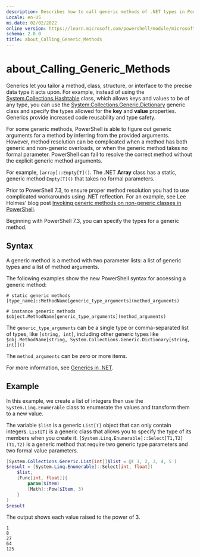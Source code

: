 ```yaml
---
description: Describes how to call generic methods of .NET types in PowerShell
Locale: en-US
ms.date: 02/02/2022
online version: https://learn.microsoft.com/powershell/module/microsoft.powershell.core/about/about_calling_generic_methods?view=powershell-7.6&WT.mc_id=ps-gethelp
schema: 2.0.0
title: about_Calling_Generic_Methods
---
```

# about_Calling_Generic_Methods

Generics let you tailor a method, class, structure, or interface to the precise
data type it acts upon. For example, instead of using the
[System.Collections.Hashtable][01] class, which allows keys and values to be
of any type, you can use the [System.Collections.Generic.Dictionary][02]
generic class and specify the types allowed for the **key** and **value**
properties. Generics provide increased code reusability and type safety.

For some generic methods, PowerShell is able to figure out generic arguments
for a method by inferring from the provided arguments. However, method
resolution can be complicated when a method has both generic and non-generic
overloads, or when the generic method takes no formal parameter. PowerShell can
fail to resolve the correct method without the explicit generic method
arguments.

For example, `[array]::Empty[T]()`. The .NET **Array** class has a static,
generic method `Empty[T]()` that takes no formal parameters.

Prior to PowerShell 7.3, to ensure proper method resolution you had to use
complicated workarounds using .NET reflection. For an example, see Lee Holmes'
blog post [Invoking generic methods on non-generic classes in PowerShell][03].

Beginning with PowerShell 7.3, you can specify the types for a generic method.

## Syntax

A generic method is a method with two parameter lists: a list of generic types
and a list of method arguments.

The following examples show the new PowerShell syntax for accessing a generic
method:

```Syntax
# static generic methods
[type_name]::MethodName[generic_type_arguments](method_arguments)

# instance generic methods
$object.MethodName[generic_type_arguments](method_arguments)
```

The `generic_type_arguments` can be a single type or comma-separated list of
types, like `[string, int]`, including other generic types like
`$obj.MethodName[string, System.Collections.Generic.Dictionary[string, int]]()`

The `method_arguments` can be zero or more items.

For more information, see [Generics in .NET][04].

## Example

In this example, we create a list of integers then use the
`System.Linq.Enumerable` class to enumerate the values and transform them to a
new value.

The variable `$list` is a generic `List[T]` object that can only contain
integers. `List[T]` is a generic class that allows you to specify the type of
its members when you create it.
`[System.Linq.Enumerable]::Select[T1,T2](T1,T2)` is a generic method that
require two generic type parameters and two formal value parameters.

```powershell
[System.Collections.Generic.List[int]]$list = @( 1, 2, 3, 4, 5 )
$result = [System.Linq.Enumerable]::Select[int, float](
    $list,
    [Func[int, float]]{
        param($Item)
        [Math]::Pow($Item, 3)
    }
)
$result
```

The output shows each value raised to the power of 3.

```Output
1
8
27
64
125
```

<!-- link references -->
[01]: xref:System.Collections.Hashtable
[02]: xref:System.Collections.Generic.Dictionary%602
[03]: https://www.leeholmes.com/invoking-generic-methods-on-non-generic-classes-in-powershell/
[04]: /dotnet/standard/generics/
